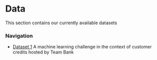 # Data
This section contains our currently available datasets

### Navigation
* [Dataset 1](/Site/Data/challenge1.md) A machine learning challenge in the context of customer credits hosted by Team Bank
